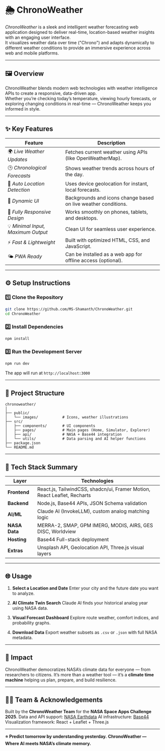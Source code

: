 # 🌦 ChronoWeather

*ChronoWeather* is a sleek and intelligent weather forecasting web application designed to deliver real-time, location-based weather insights with an engaging user interface.  
It visualizes weather data over time ("Chrono") and adapts dynamically to different weather conditions to provide an immersive experience across web and mobile platforms.

---

## 🖼 Overview

ChronoWeather blends modern web technologies with weather intelligence APIs to create a responsive, data-driven app.  
Whether you’re checking today’s temperature, viewing hourly forecasts, or exploring changing conditions in real-time — ChronoWeather keeps you informed in style.

---

## ✨ Key Features

| Feature | Description |
|----------|-------------|
| 🌍 *Live Weather Updates* | Fetches current weather using APIs (like OpenWeatherMap). |
| 🕒 *Chronological Forecasts* | Shows weather trends across hours of the day. |
| 📍 *Auto Location Detection* | Uses device geolocation for instant, local forecasts. |
| 🎨 *Dynamic UI* | Backgrounds and icons change based on live weather conditions. |
| 📱 *Fully Responsive Design* | Works smoothly on phones, tablets, and desktops. |
| 💡 *Minimal Input, Maximum Output* | Clean UI for seamless user experience. |
| ⚡ *Fast & Lightweight* | Built with optimized HTML, CSS, and JavaScript. |
| 🌤 *PWA Ready* | Can be installed as a web app for offline access (optional). |

---

## ⚙️ Setup Instructions

### 1️⃣ Clone the Repository

```bash
git clone https://github.com/MS-Shamanth/ChronoWeather.git
cd ChronoWeather
```

### 2️⃣ Install Dependencies

```bash
npm install
```

### 3️⃣ Run the Development Server

```bash
npm run dev
```

The app will run at `http://localhost:3000`

---

## 🧩 Project Structure

```
chronoweather/
│
├── public/
│   └── images/           # Icons, weather illustrations
├── src/
│   ├── components/       # UI components
│   ├── pages/            # Main pages (Home, Simulator, Explorer)
│   ├── api/              # NASA + Base44 integration
│   └── utils/            # Data parsing and AI helper functions
├── package.json
└── README.md
```

---

## 🧰 Tech Stack Summary

| Layer         | Technologies                                                             |
| ------------- | ------------------------------------------------------------------------ |
| **Frontend**  | React.js, TailwindCSS, shadcn/ui, Framer Motion, React Leaflet, Recharts |
| **Backend**   | Node.js, Base44 APIs, JSON Schema validation                             |
| **AI/ML**     | Claude AI (InvokeLLM), custom analog matching logic                      |
| **NASA Data** | MERRA-2, SMAP, GPM IMERG, MODIS, AIRS, GES DISC, Worldview               |
| **Hosting**   | Base44 Full-stack deployment                                             |
| **Extras**    | Unsplash API, Geolocation API, Three.js visual layers                    |

---

## 🌐 Usage

1. **Select a Location and Date**
   Enter your city and the future date you want to analyze.

2. **AI Climate Twin Search**
   Claude AI finds your historical analog year using NASA data.

3. **Visual Forecast Dashboard**
   Explore route weather, comfort indices, and probability graphs.

4. **Download Data**
   Export weather subsets as `.csv` or `.json` with full NASA metadata.

---

## 🎯 Impact

ChronoWeather democratizes NASA’s climate data for everyone — from researchers to citizens.
It’s more than a weather tool — it’s a **climate time machine** helping us plan, prepare, and build resilience.

---

## 👩‍🚀 Team & Acknowledgements

Built by the **ChronoWeather Team** for the **NASA Space Apps Challenge 2025**.
Data and API support: [NASA Earthdata](https://earthdata.nasa.gov/)
AI infrastructure: [Base44](https://base44.app)
Visualization framework: React + Leaflet + Three.js

---

**⭐ Predict tomorrow by understanding yesterday.**
**ChronoWeather — Where AI meets NASA’s climate memory.**

